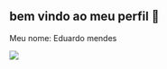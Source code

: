 ## bem vindo ao meu perfil 🥇

Meu nome: Eduardo mendes

 ![](https://media1.tenor.com/m/U3fW57UIpbUAAAAC/dembele-ousmane.gif)
